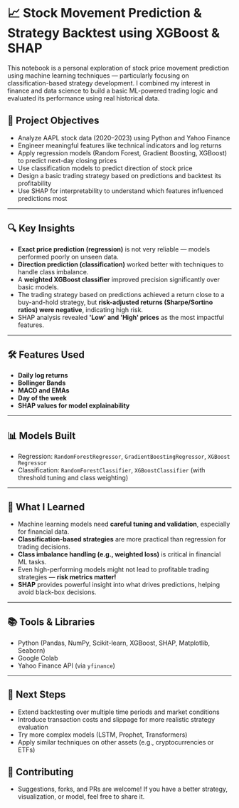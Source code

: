# 📈 Stock Movement Prediction & Strategy Backtest using XGBoost & SHAP

This notebook is a personal exploration of stock price movement prediction using machine learning techniques — particularly focusing on classification-based strategy development. I combined my interest in finance and data science to build a basic ML-powered trading logic and evaluated its performance using real historical data.

## 🚀 Project Objectives

- Analyze AAPL stock data (2020–2023) using Python and Yahoo Finance
- Engineer meaningful features like technical indicators and log returns
- Apply regression models (Random Forest, Gradient Boosting, XGBoost) to predict next-day closing prices
- Use classification models to predict direction of stock price
- Design a basic trading strategy based on predictions and backtest its profitability
- Use SHAP for interpretability to understand which features influenced predictions most

---

## 🔍 Key Insights

- **Exact price prediction (regression)** is not very reliable — models performed poorly on unseen data.
- **Direction prediction (classification)** worked better with techniques to handle class imbalance.
- A **weighted XGBoost classifier** improved precision significantly over basic models.
- The trading strategy based on predictions achieved a return close to a buy-and-hold strategy, but **risk-adjusted returns (Sharpe/Sortino ratios) were negative**, indicating high risk.
- SHAP analysis revealed **'Low' and 'High' prices** as the most impactful features.

---

## 🛠️ Features Used

- **Daily log returns**
- **Bollinger Bands**
- **MACD and EMAs**
- **Day of the week**
- **SHAP values for model explainability**

---

## 📊 Models Built

- Regression: `RandomForestRegressor`, `GradientBoostingRegressor`, `XGBoost Regressor`
- Classification: `RandomForestClassifier`, `XGBoostClassifier` (with threshold tuning and class weighting)

---

## 🧠 What I Learned

- Machine learning models need **careful tuning and validation**, especially for financial data.
- **Classification-based strategies** are more practical than regression for trading decisions.
- **Class imbalance handling (e.g., weighted loss)** is critical in financial ML tasks.
- Even high-performing models might not lead to profitable trading strategies — **risk metrics matter!**
- **SHAP** provides powerful insight into what drives predictions, helping avoid black-box decisions.

---

## 📚 Tools & Libraries

- Python (Pandas, NumPy, Scikit-learn, XGBoost, SHAP, Matplotlib, Seaborn)
- Google Colab
- Yahoo Finance API (via `yfinance`)

---

## 📌 Next Steps

- Extend backtesting over multiple time periods and market conditions
- Introduce transaction costs and slippage for more realistic strategy evaluation
- Try more complex models (LSTM, Prophet, Transformers)
- Apply similar techniques on other assets (e.g., cryptocurrencies or ETFs)

## 🤝 Contributing

- Suggestions, forks, and PRs are welcome! If you have a better strategy, visualization, or model, feel free to share it.

